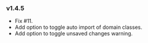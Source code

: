 ### v1.4.5

*   Fix #11.
*   Add option to toggle auto import of domain classes.
*   Add option to toggle unsaved changes warning.
